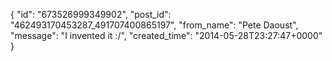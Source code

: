  {
   "id": "673526999349902",
   "post_id": "462493170453287_491707400865197",
   "from_name": "Pete Daoust",
   "message": "I invented it :/",
   "created_time": "2014-05-28T23:27:47+0000"
 }
